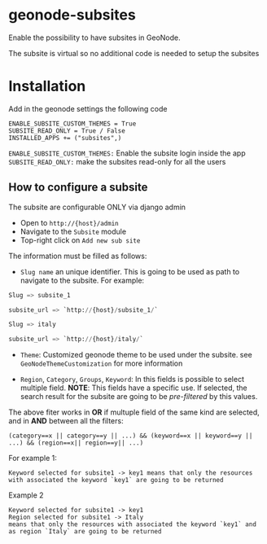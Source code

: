 # geonode-subsites

Enable the possibility to have subsites in GeoNode.

The subsite is virtual so no additional code is needed to setup the subsites

# Installation
Add in the geonode settings the following code

```
ENABLE_SUBSITE_CUSTOM_THEMES = True
SUBSITE_READ_ONLY = True / False
INSTALLED_APPS += ("subsites",)
```

`ENABLE_SUBSITE_CUSTOM_THEMES:` Enable the subsite login inside the app
`SUBSITE_READ_ONLY:` make the subsites read-only for all the users


## How to configure a subsite

The subsite are configurable ONLY via django admin

- Open to `http://{host}/admin`
- Navigate to the `Subsite` module
- Top-right click on `Add new sub site`

The information must be filled as follows:

- `Slug name` an unique identifier. This is going to be used as path to navigate to the subsite. For example:
```python
Slug => subsite_1

subsite_url => `http://{host}/subsite_1/`

Slug => italy

subsite_url => `http://{host}/italy/`

```

- `Theme`: Customized geonode theme to be used under the subsite. see `GeoNodeThemeCustomization` for more information


- `Region`, `Category`, `Groups`, `Keyword`: In this fields is possible to select multiple field. 
**NOTE**: This fields have a specific use. If selected, the search result for the subsite are going to be *pre-filtered* by this values.

The above fiter works in **OR** if multuple field of the same kind are selected, and in **AND** between all the filters:

```
(category==x || category==y || ...) && (keyword==x || keyword==y || ...) && (region==x|| region==y|| ...)
```

For example 1:

```
Keyword selected for subsite1 -> key1 means that only the resources with associated the keyword `key1` are going to be returned
```
Example 2
```
Keyword selected for subsite1 -> key1
Region selected for subsite1 -> Italy
means that only the resources with associated the keyword `key1` and as region `Italy` are going to be returned
```